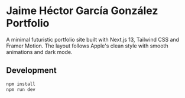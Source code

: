 # Jaime Héctor García González Portfolio

A minimal futuristic portfolio site built with Next.js 13, Tailwind CSS and Framer Motion. The layout follows Apple's clean style with smooth animations and dark mode.

## Development

```bash
npm install
npm run dev
```

